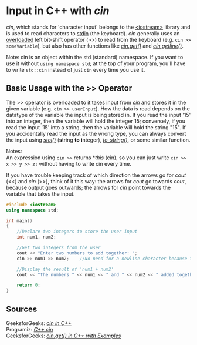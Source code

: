 # Input in C++ with _cin_
_cin_, which stands for 'character input' belongs to the [\<iostream\>](https://en.cppreference.com/w/cpp/header/iostream) library and is used to read characters to [stdin](http://www.cs.kent.edu/~durand/CS1/Notes/06_IO/cs1_io.html) (the keyboard). _cin_ generally uses an [overloaded](https://www.tutorialspoint.com/cplusplus/cpp_overloading.htm) 
left bit-shift operator (>>) to read from the keyboard (e.g. `cin >> someVariable`), but also has other functions like [_cin.get()_](https://www.geeksforgeeks.org/cin-get-in-c-with-examples/) 
and [_cin.getline()_](https://www.includehelp.com/cpp-programs/cpp-program-to-read-string-using-cin-getline.aspx). 

Note: cin is an object within the std (standard) namespace. If you want to use it without `using namespace std`; at the top of your program, you'll have to write `std::cin` instead of just `cin` every time you use it.

## Basic Usage with the >> Operator
The >> operator is overloaded to it takes input from _cin_ and stores it in the given variable (e.g. `cin >> userInput`). How the data is read depends on the 
datatype of the variable the input is being stored in. If you read the input '15' into an integer, then the variable will hold the integer 15; conversely, if you read the 
input '15' into a string, then the variable will hold the string "15". If you accidentally read the input as the wrong type, you can always convert the input using 
[_stoi()_](https://en.cppreference.com/w/cpp/string/basic_string/stol) (**s**tring **to** **i**nteger), [_to\_string()_](https://www.cplusplus.com/reference/string/to_string/),
or some similar function.

Notes: <br />
An expression using `cin >>` returns \*_this_ (cin), so you can just write `cin >> x >> y >> z;` without having
to write cin every time.

If you have trouble keeping track of which direction the arrows go for _cout_ (<<) and _cin_ (>>), think of it this way: the arrows for _cout_ go towards _cout_, because output
goes outwards; the arrows for _cin_ point towards the variable that takes the input.

```C++
#include <iostream>
using namespace std;

int main()
{
    //Declare two integers to store the user input
    int num1, num2;

    //Get two integers from the user
    cout << "Enter two numbers to add together: ";
    cin >> num1 >> num2;    //No need for a newline character because the user confirms input by pressing enter (\n)

    //Display the result of 'num1 + num2'
    cout << "The numbers " << num1 << " and " << num2 << " added together is: " << num1 + num2 << '\n';

    return 0;
}
```

## Sources
GeeksforGeeks: [_cin in C++_](https://www.geeksforgeeks.org/cin-in-c/) <br />
Programiz: [_C++ cin_](https://www.programiz.com/cpp-programming/library-function/iostream/cin) <br />
GeeksforGeeks: [_cin.get() in C++ with Examples_](https://www.geeksforgeeks.org/cin-get-in-c-with-examples/) <br />
